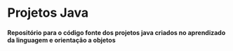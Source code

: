 # Projetos Java
#### Repositório para o código fonte dos projetos java criados no aprendizado da linguagem e orientação a objetos
